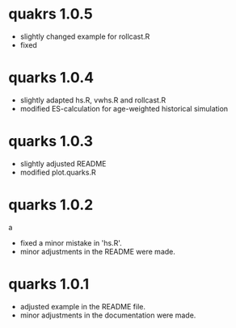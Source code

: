 # quakrs 1.0.5

- slightly changed example for rollcast.R
- fixed 

# quarks 1.0.4

- slightly adapted hs.R, vwhs.R and rollcast.R 
- modified ES-calculation for age-weighted historical simulation

# quarks 1.0.3

- slightly adjusted README
- modified plot.quarks.R

# quarks 1.0.2
a
- fixed a minor mistake in 'hs.R'.
- minor adjustments in the README were made.

# quarks 1.0.1

- adjusted example in the README file.
- minor adjustments in the documentation were made.

